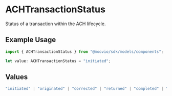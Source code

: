 # ACHTransactionStatus

Status of a transaction within the ACH lifecycle.

## Example Usage

```typescript
import { ACHTransactionStatus } from "@moovio/sdk/models/components";

let value: ACHTransactionStatus = "initiated";
```

## Values

```typescript
"initiated" | "originated" | "corrected" | "returned" | "completed" | "canceled"
```